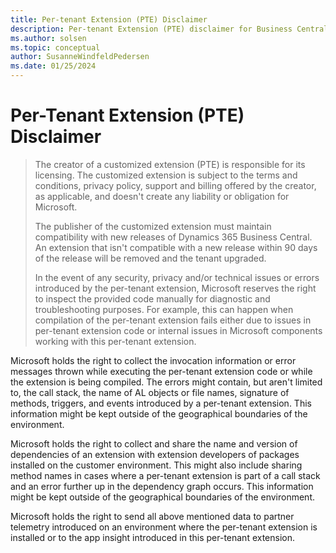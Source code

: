 ```yaml
---
title: Per-tenant Extension (PTE) Disclaimer
description: Per-tenant Extension (PTE) disclaimer for Business Central
ms.author: solsen
ms.topic: conceptual
author: SusanneWindfeldPedersen
ms.date: 01/25/2024
---
```


# Per-Tenant Extension (PTE) Disclaimer

> The creator of a customized extension (PTE) is responsible for its licensing. The customized extension is subject to the terms and conditions, privacy policy, support and billing offered by the creator, as applicable, and doesn't create any liability or obligation for Microsoft. <br>
>
> The publisher of the customized extension must maintain compatibility with new releases of Dynamics 365 Business Central. An extension that isn't compatible with a new release within 90 days of the release will be removed and the tenant upgraded.
>
> In the event of any security, privacy and/or technical issues or errors introduced by the per-tenant extension, Microsoft reserves the right to inspect the provided code manually for diagnostic and troubleshooting purposes. For example, this can happen when compilation of the per-tenant extension fails either due to issues in per-tenant extension code or internal issues in Microsoft components working with this per-tenant extension.

Microsoft holds the right to collect the invocation information or error messages thrown while executing the per-tenant extension code or while the extension is being compiled. The errors might contain, but aren't limited to, the call stack, the name of AL objects or file names, signature of methods, triggers, and events introduced by a per-tenant extension. This information might be kept outside of the geographical boundaries of the environment.

Microsoft holds the right to collect and share the name and version of dependencies of an extension with extension developers of packages installed on the customer environment. This might also include sharing method names in cases where a per-tenant extension is part of a call stack and an error further up in the dependency graph occurs. This information might be kept outside of the geographical boundaries of the environment.

Microsoft holds the right to send all above mentioned data to partner telemetry introduced on an environment where the per-tenant extension is installed or to the app insight introduced in this per-tenant extension.
